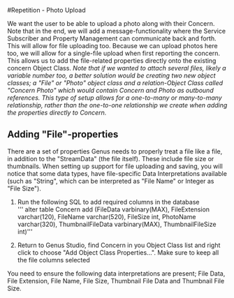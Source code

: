 #Repetition - Photo Upload


We want the user to be able to upload a photo along with their Concern. Note that in the end, we will add a message-functionality where the Service Subscriber and Property Management can communicate back and forth. This will allow for file uploading too. Because we can upload photos here too, we will allow for a single-file upload when first reporting the concern. This allows us to add the file-related properties directly onto the existing concern Object Class. *Note that if we wanted to attach several files, likely a variable number too, a better solution would be creating two new object classes; a "File" or "Photo" object class and a relation-Object Class called "Concern Photo" which would contain Concern and Photo as outbound references. This type of setup allows for a one-to-many or many-to-many relationship, rather than the one-to-one relationship we create when adding the properties directly to Concern.*


## Adding "File"-properties

There are a set of properties Genus needs to properly treat a file like a file, in addition to the "StreamData" (the file itself). These include file size or thumbnails. When setting up support for file uploading and saving, you will notice that some data types, have file-specific Data Interpretations available (such as "String", which can be interpreted as "File Name" or Integer as "File Size").

1. Run the following SQL to add required columns in the database   
'''
alter table Concern add
  (FileData varbinary(MAX),
  FileExtension varchar(120),
  FileName varchar(520),
  FileSize int,
  PhotoName varchar(320),
  ThumbnailFileData varbinary(MAX),
  ThumbnailFileSize int)'''


2. Return to Genus Studio, find Concern in you Object Class list and right click to choose "Add Object Class Properties...". Make sure to keep all the file columns selected

You need to ensure the following data interpretations are present; File Data, File Extension, File Name, File Size, Thumbnail File Data and Thumbnail File Size.
